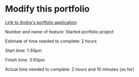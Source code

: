 # Modify this portfolio

[Link to Andra's portfolio application](https://steele-portfolio.netlify.app/)

Number and name of feature: Started portfolio project

Estimate of time needed to complete: 2 hours

Start time: 1:30pm

Finish time: 3:50pm

Actual time needed to complete: 2 hours and 10 minutes (so far)